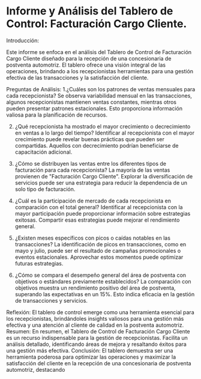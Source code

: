 # Informe y Análisis del Tablero de Control: Facturación Cargo Cliente.

Introducción:

Este informe se enfoca en el análisis del Tablero de Control de Facturación Cargo Cliente diseñado para la recepción de una concesionaria de postventa automotriz. 
El tablero ofrece una visión integral de las operaciones, brindando a los recepcionistas herramientas para una gestión efectiva de las transacciones y la satisfacción 
del cliente.

Preguntas de Análisis:
1.¿Cuáles son los patrones de ventas mensuales para cada recepcionista?
Se observa variabilidad mensual en las transacciones, algunos recepcionistas mantienen ventas constantes, mientras otros pueden presentar patrones estacionales. 
Esto proporciona información valiosa para la planificación de recursos.

2. ¿Qué recepcionista ha mostrado el mayor crecimiento o decrecimiento en ventas a lo largo del tiempo?
Identificar al recepcionista con el mayor crecimiento puede revelar buenas prácticas que pueden ser compartidas. Aquellos con decrecimiento podrían
beneficiarse de capacitación adicional.

3. ¿Cómo se distribuyen las ventas entre los diferentes tipos de facturación para cada recepcionista?
La mayoría de las ventas provienen de "Facturación Cargo Cliente". Explorar la diversificación de servicios puede ser una estrategia para reducir la dependencia
de un solo tipo de facturación.

4. ¿Cuál es la participación de mercado de cada recepcionista en comparación con el total general?
Identificar al recepcionista con la mayor participación puede proporcionar información sobre estrategias exitosas. Compartir esas estrategias puede mejorar el
rendimiento general.

5. ¿Existen meses específicos con picos o caídas notables en las transacciones?
La identificación de picos en transacciones, como en mayo y julio, puede ser el resultado de campañas promocionales o eventos estacionales. Aprovechar estos
 momentos puede optimizar futuras estrategias.

6. ¿Cómo se compara el desempeño general del área de postventa con objetivos o estándares previamente establecidos?
  La comparación con objetivos muestra un rendimiento positivo del área de postventa, superando las expectativas en un 15%. Esto indica eficacia en la
gestión de transacciones y servicios.


Reflexión:
El tablero de control emerge como una herramienta esencial para los recepcionistas, brindándoles insights valiosos para una gestión más efectiva y una atención 
al cliente de calidad en la postventa automotriz.
Resumen:
En resumen, el Tablero de Control de Facturación Cargo Cliente es un recurso indispensable para la gestión de recepcionistas. Facilita un análisis detallado, identificando 
áreas de mejora y resaltando éxitos para una gestión más efectiva.
Conclusión:
El tablero demuestra ser una herramienta poderosa para optimizar las operaciones y maximizar la satisfacción del cliente en la recepción de una concesionaria de 
postventa automotriz, destacando 
